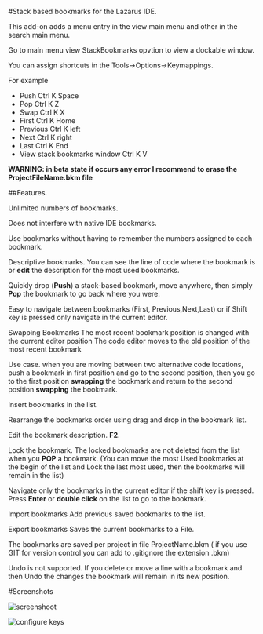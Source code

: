 
#Stack based bookmarks for the Lazarus IDE.

This add-on adds a menu entry in the view main menu and other in the search main menu.

Go to main menu view StackBookmarks opvtion to view a dockable window.

You can assign shortcuts in the Tools->Options->Keymappings.

For example

- Push Ctrl K Space
- Pop Ctrl K Z
- Swap Ctrl K X
- First   Ctrl K Home
- Previous Ctrl K left
- Next Ctrl K right
- Last Ctrl K End
- View stack bookmarks window   Ctrl K V

**WARNING:  in beta state if occurs any error I recommend to erase the ProjectFileName.bkm file**

##Features.

Unlimited numbers of bookmarks.

Does not interfere with native IDE bookmarks.

Use bookmarks without having to remember the numbers assigned to each bookmark.

Descriptive bookmarks. You can see the line of code where the bookmark is or **edit** the description for the most used bookmarks.

Quickly drop (**Push**) a stack-based bookmark, move anywhere, then simply **Pop** the bookmark to go back where you were.

Easy to navigate between bookmarks (First, Previous,Next,Last) or if Shift key is pressed only navigate in the current editor.

Swapping Bookmarks
  The most recent bookmark position is changed with the current editor position
  The code editor moves to the old position of the most recent bookmark

  Use case. when you are moving between two alternative code locations, push a bookmark in first position and go to the second position,
  then you go to the first position **swapping** the bookmark  and return to the second position **swapping** the bookmark.

Insert bookmarks in the list.

Rearrange the bookmarks order using drag and drop in the bookmark list.

Edit the bookmark description. **F2**.

Lock the bookmark. The locked bookmarks are not deleted from the list when you **POP** a bookmark.
  (You can move the most Used bookmarks at the begin of the list and Lock the last most used, then the bookmarks will remain in the list)

Navigate only the bookmarks in the current editor if the shift key is pressed.
   Press **Enter** or **double click** on the list to go to the bookmark.

Import bookmarks  Add previous saved bookmarks to the list.

Export bookmarks  Saves the current bookmarks to a File.

The bookmarks are saved per project in file ProjectName.bkm  ( if you use GIT for version control you can add to .gitignore the extension .bkm)

Undo is not supported. If you delete or move a line with a bookmark and then Undo the changes the bookmark will remain in its new position.


#Screenshots

![screenshoot](https://user-images.githubusercontent.com/49276674/183255985-47353ea7-2998-4374-9e27-81e8cadbfca3.png)


![configure keys](https://user-images.githubusercontent.com/49276674/183255988-1dd342da-6408-47c1-bdff-214c67356535.png)

